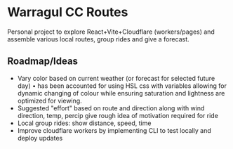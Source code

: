# Warragul CC Routes

Personal project to explore React+Vite+Cloudflare (workers/pages) and assemble various local routes, group rides and give a forecast.

## Roadmap/Ideas
- Vary color based on current weather (or forecast for selected future day)
  • has been accounted for using HSL css with variables allowing for dynamic changing of colour while ensuring saturation and lightness are optimized for viewing.
- Suggested "effort" based on route and direction along with wind direction, temp, percip give rough idea of motivation required for ride
- Local group rides: show distance, speed, time
- Improve cloudflare workers by implementing CLI to test locally and deploy updates